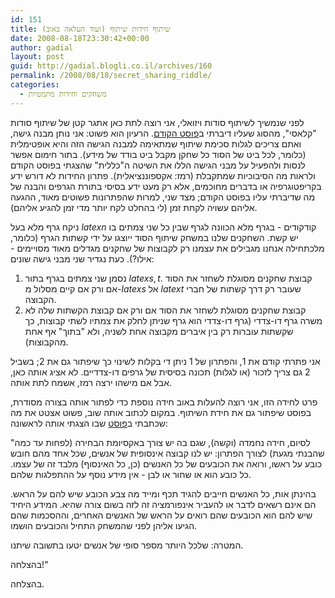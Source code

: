 ```yaml
---
id: 151
title: שיתוף חידות שיתוף (ועוד העלאה באוב)
date: 2008-08-18T23:30:42+00:00
author: gadial
layout: post
guid: http://gadial.blogli.co.il/archives/160
permalink: /2008/08/18/secret_sharing_riddle/
categories:
  - משחקים וחידות מתמטיות
---
```

לפני שנמשיך לשיתוף סודות ויזואלי, אני רוצה לתת כאן אתגר קטן של שיתוף סודות "קלאסי", מהסוג שעליו דיברתי ב[פוסט הקודם](http://www.gadial.net/?p=150). הרעיון הוא פשוט: אני נותן מבנה גישה, ואתם צריכים לגלות סכימת שיתוף שמתאימה למבנה הגישה הזה והיא אופטימלית (כלומר, לכל ביט של הסוד כל שחקן מקבל ביט בודד של מידע). בתור חימום אפשר לנסות ולהפעיל על מבני הגישה הללו את השיטה ה"כללית" שהצגתי בפוסט הקודם ולראות מה הסיבוכיות שמתקבלת (רמז: אקספוננציאלית). פתרון החידות לא דורש ידע בקריפטוגרפיה או בדברים מחוכמים, אלא רק מעט ידע בסיסי בתורת הגרפים והבנה של מה שדיברתי עליו בפוסט הקודם; מצד שני, למרות שהפתרונות פשוטים מאוד, ההגעה אליהם עשויה לקחת זמן (לי בהחלט לקח יותר מדי זמן להגיע אליהם).

ניקח גרף מלא בעל $latex n$ קודקודים - בגרף מלא הכוונה לגרף שבין כל שני צמתים בו יש קשת. השחקנים שלנו במשחק שיתוף הסוד ייוצגו על ידי קשתות הגרף (כלומר, מלכתחילה אנחנו מגבילים את עצמנו רק לקבוצות של שחקנים מגדלים מאוד מסויימים - אילו?). כעת נגדיר שני מבני גישה שונים:

  1. נסמן שני צמתים בגרף בתור $latex s,t$. קבוצת שחקנים מסוגלת לשחזר את הסוד אם ורק אם קיים מסלול מ-$latex s$ אל $latex t$ שעובר רק דרך קשתות של חברי הקבוצה.
  2. קבוצת שחקנים מסוגלת לשחזר את הסוד אם ורק אם קבוצת הקשתות שלה לא משרה גרף דו-צדדי (גרף דו-צדדי הוא גרף שניתן לחלק את צמתיו לשתי קבוצות, כך שקשתות עוברות רק בין איברים מקבוצה אחת לשניה, ולא "בתוך" אף אחת מהקבוצות).

אני פתרתי קודם את 1, והפתרון של 1 ניתן די בקלות לשינוי כך שיפתור גם את 2; בשביל 2 גם צריך לזכור (או לגלות) תכונה בסיסית של גרפים דו-צדדיים. לא אציג אותה כאן, אבל אם מישהו ירצה רמז, אשמח לתת אותה.

פרט לחידה הזו, אני רוצה להעלות באוב חידה נוספת כדי לפתור אותה בצורה מסודרת, בפוסט שיפתור גם את חידת השיתוף. במקום לכתוב אותה שוב, פשוט אצטט את מה שכתבתי ב[פוסט](http://www.gadial.net/?p=38) שבו הצגתי אותה לראשונה:

"לסיום, חידה נחמדה (וקשה), שגם בה יש צורך באקסיומת הבחירה (לפחות עד כמה שהבנתי מגעת) לצורך הפתרון: יש לנו קבוצה אינסופית של אנשים, שכל אחד מהם חובש כובע על ראשו, ורואה את הכובעים של כל האנשים (כן, כל האינסוף) מלבד זה של עצמו. כל כובע הוא או שחור או לבן - אין מידע נוסף על ההתפלגות שלהם.

בהינתן אות, כל האנשים חייבים להגיד תכף ומייד מה צבע הכובע שיש להם על הראש. הם אינם רשאים לדבר או להעביר אינפורמציה זה לזה בשום צורה שהיא. המידע היחיד שיש להם הוא הכובעים שהם רואים על הראש של האנשים האחרים, וההסכמות שהם הגיעו אליהן לפני שהמשחק התחיל והכובעים הושמו.

המטרה: שלכל היותר מספר סופי של אנשים יטעו בתשובה שיתנו.

בהצלחה!"

בהצלחה.